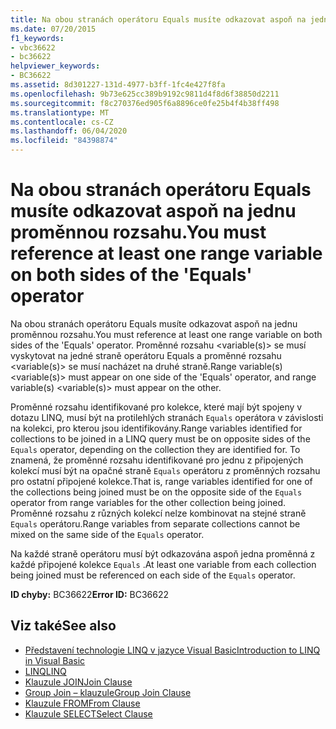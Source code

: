 ```yaml
---
title: Na obou stranách operátoru Equals musíte odkazovat aspoň na jednu proměnnou rozsahu.
ms.date: 07/20/2015
f1_keywords:
- vbc36622
- bc36622
helpviewer_keywords:
- BC36622
ms.assetid: 8d301227-131d-4977-b3ff-1fc4e427f8fa
ms.openlocfilehash: 9b73e625cc389b9192c9811d4f8d6f38850d2211
ms.sourcegitcommit: f8c270376ed905f6a8896ce0fe25b4f4b38ff498
ms.translationtype: MT
ms.contentlocale: cs-CZ
ms.lasthandoff: 06/04/2020
ms.locfileid: "84398874"
---
```

# <a name="you-must-reference-at-least-one-range-variable-on-both-sides-of-the-equals-operator"></a><span data-ttu-id="b7634-102">Na obou stranách operátoru Equals musíte odkazovat aspoň na jednu proměnnou rozsahu.</span><span class="sxs-lookup"><span data-stu-id="b7634-102">You must reference at least one range variable on both sides of the 'Equals' operator</span></span>
<span data-ttu-id="b7634-103">Na obou stranách operátoru Equals musíte odkazovat aspoň na jednu proměnnou rozsahu.</span><span class="sxs-lookup"><span data-stu-id="b7634-103">You must reference at least one range variable on both sides of the 'Equals' operator.</span></span> <span data-ttu-id="b7634-104">Proměnné rozsahu \<variable(s)> se musí vyskytovat na jedné straně operátoru Equals a proměnné rozsahu \<variable(s)> se musí nacházet na druhé straně.</span><span class="sxs-lookup"><span data-stu-id="b7634-104">Range variable(s) \<variable(s)> must appear on one side of the 'Equals' operator, and range variable(s) \<variable(s)> must appear on the other.</span></span>  
  
 <span data-ttu-id="b7634-105">Proměnné rozsahu identifikované pro kolekce, které mají být spojeny v dotazu LINQ, musí být na protilehlých stranách `Equals` operátora v závislosti na kolekci, pro kterou jsou identifikovány.</span><span class="sxs-lookup"><span data-stu-id="b7634-105">Range variables identified for collections to be joined in a LINQ query must be on opposite sides of the `Equals` operator, depending on the collection they are identified for.</span></span> <span data-ttu-id="b7634-106">To znamená, že proměnné rozsahu identifikované pro jednu z připojených kolekcí musí být na opačné straně `Equals` operátoru z proměnných rozsahu pro ostatní připojené kolekce.</span><span class="sxs-lookup"><span data-stu-id="b7634-106">That is, range variables identified for one of the collections being joined must be on the opposite side of the `Equals` operator from range variables for the other collection being joined.</span></span> <span data-ttu-id="b7634-107">Proměnné rozsahu z různých kolekcí nelze kombinovat na stejné straně `Equals` operátoru.</span><span class="sxs-lookup"><span data-stu-id="b7634-107">Range variables from separate collections cannot be mixed on the same side of the `Equals` operator.</span></span>  
  
 <span data-ttu-id="b7634-108">Na každé straně operátoru musí být odkazována aspoň jedna proměnná z každé připojené kolekce `Equals` .</span><span class="sxs-lookup"><span data-stu-id="b7634-108">At least one variable from each collection being joined must be referenced on each side of the `Equals` operator.</span></span>  
  
 <span data-ttu-id="b7634-109">**ID chyby:** BC36622</span><span class="sxs-lookup"><span data-stu-id="b7634-109">**Error ID:** BC36622</span></span>  
  
## <a name="see-also"></a><span data-ttu-id="b7634-110">Viz také</span><span class="sxs-lookup"><span data-stu-id="b7634-110">See also</span></span>

- [<span data-ttu-id="b7634-111">Představení technologie LINQ v jazyce Visual Basic</span><span class="sxs-lookup"><span data-stu-id="b7634-111">Introduction to LINQ in Visual Basic</span></span>](../programming-guide/language-features/linq/introduction-to-linq.md)
- [<span data-ttu-id="b7634-112">LINQ</span><span class="sxs-lookup"><span data-stu-id="b7634-112">LINQ</span></span>](../programming-guide/language-features/linq/index.md)
- [<span data-ttu-id="b7634-113">Klauzule JOIN</span><span class="sxs-lookup"><span data-stu-id="b7634-113">Join Clause</span></span>](../language-reference/queries/join-clause.md)
- [<span data-ttu-id="b7634-114">Group Join – klauzule</span><span class="sxs-lookup"><span data-stu-id="b7634-114">Group Join Clause</span></span>](../language-reference/queries/group-join-clause.md)
- [<span data-ttu-id="b7634-115">Klauzule FROM</span><span class="sxs-lookup"><span data-stu-id="b7634-115">From Clause</span></span>](../language-reference/queries/from-clause.md)
- [<span data-ttu-id="b7634-116">Klauzule SELECT</span><span class="sxs-lookup"><span data-stu-id="b7634-116">Select Clause</span></span>](../language-reference/queries/select-clause.md)

